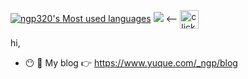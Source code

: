 
[![ngp320's Most used languages](https://github-readme-stats.vercel.app/api/top-langs/?username=ngp320&layout=compact&hide_border=true&langs_count=7)](https://github.com/ngp320)
[![](https://stats.justsong.cn/api/leetcode?username=ngp-x&cn=true)](https://leetcode-cn.com/u/ngp-x/) <-- <img src="https://gitee.com/ngp320/pic/raw/master/click.png" width = "30" height = "30" alt="click here" align=center /> 

hi, 

- :no_mouth: :panda_face: My blog 👉 https://www.yuque.com/_ngp/blog      

